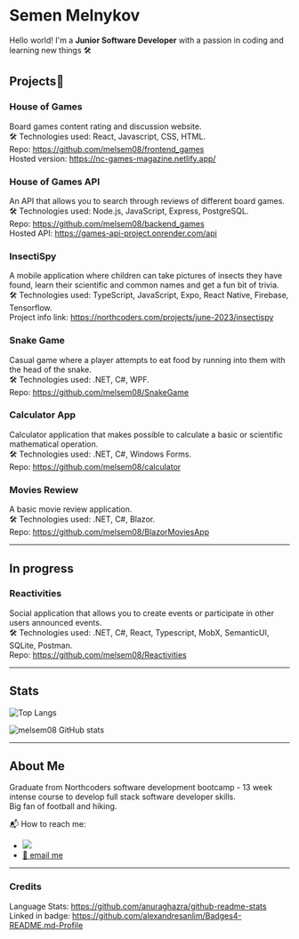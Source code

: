 # Semen Melnykov

Hello world! I'm a **Junior Software Developer** with a passion in coding and learning new things 🛠️

## Projects🧰

### House of Games
Board games content rating and discussion website.  
🛠️ Technologies used: React, Javascript, CSS, HTML.  
Repo: https://github.com/melsem08/frontend_games    
Hosted version: https://nc-games-magazine.netlify.app/  

### House of Games API
An API that allows you to search through reviews of different board games.  
🛠️ Technologies used: Node.js, JavaScript, Express, PostgreSQL.  
Repo: https://github.com/melsem08/backend_games  
Hosted API: https://games-api-project.onrender.com/api

### InsectiSpy
A mobile application where children can take pictures of insects they have found, learn their scientific and common names and get a fun bit of trivia.  
🛠️ Technologies used: TypeScript, JavaScript, Expo, React Native, Firebase, Tensorflow.  
Project info link: https://northcoders.com/projects/june-2023/insectispy  

### Snake Game
Casual game where a player attempts to eat food by running into them with the head of the snake.  
🛠️ Technologies used: .NET, C#, WPF.  
Repo: https://github.com/melsem08/SnakeGame      

### Calculator App
Calculator application that makes possible to calculate a basic or scientific mathematical operation.  
🛠️ Technologies used: .NET, C#, Windows Forms.  
Repo: https://github.com/melsem08/calculator    

### Movies Rewiew
A basic movie review application.  
🛠️ Technologies used: .NET, C#, Blazor.  
Repo: https://github.com/melsem08/BlazorMoviesApp
  
---   
## In progress  

### Reactivities  
Social application that allows you to create events or participate in other users announced events.  
🛠️ Technologies used: .NET, C#, React, Typescript, MobX, SemanticUI, SQLite, Postman.  
Repo: https://github.com/melsem08/Reactivities

---
## Stats

![Top Langs](https://github-readme-stats.vercel.app/api/top-langs/?username=melsem08&theme=aura&langs_count=6)

![melsem08 GitHub stats](https://github-readme-stats.vercel.app/api?username=melsem08&show_icons=true&hide_rank=true&hide=stars&theme=vision-friendly-dark) 

---  
## About Me
Graduate from Northcoders software development bootcamp - 13 week intense course to develop full stack software developer skills.  
Big fan of football and hiking.

📬 How to reach me:
  - <a href="https://www.linkedin.com/in/bronwyn-parton/"> <img src="https://img.shields.io/badge/LinkedIn-0077B5?style=for-the-badge&logo=linkedin&logoColor=white" /> </a>
  - [📨 email me](mailto:gersen18@gmail.com "Send an email to gersen18@gmail.com")

---  
### Credits
Language Stats: https://github.com/anuraghazra/github-readme-stats  
Linked in badge: https://github.com/alexandresanlim/Badges4-README.md-Profile  
